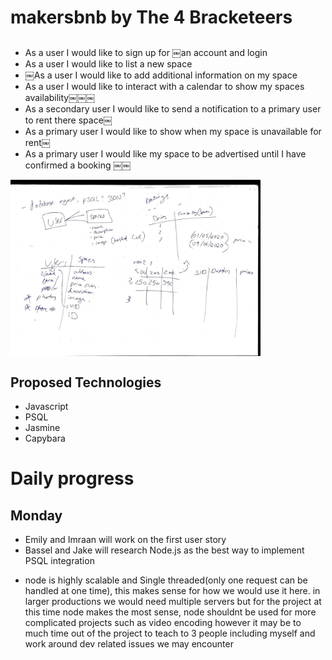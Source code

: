 # makersbnb by The 4 Bracketeers

## 
* As a user I would like to sign up for ￼an account and login
* As a user I would like to list a new space
* ￼As a user I would like to add additional information on my space
* As a user I would like to interact with a calendar to show my spaces availability￼￼￼
* As a secondary user I would like to send a notification to a primary user to rent there space￼
* As a primary user I would like to show when my space is unavailable for rent￼
* As a primary user I would like my space to be advertised until I have confirmed a booking ￼￼

<img alt="Plan" src="./images/planning.jpg" width="400px" style="display: block;" />

## Proposed Technologies
- Javascript
- PSQL
- Jasmine
- Capybara


# Daily progress 
## Monday
* Emily and Imraan will work on the first user story
* Bassel and Jake will research Node.js as the best way to implement PSQL integration
- node is highly scalable and Single threaded(only one request can be handled at one time), this makes sense for how we would use it here. in larger productions we would need multiple servers but for the project at this time node makes the most sense, node shouldnt be used for more complicated projects such as video encoding 
however it may be to much time out of the project to teach to 3 people including myself and work around dev related issues we may encounter 